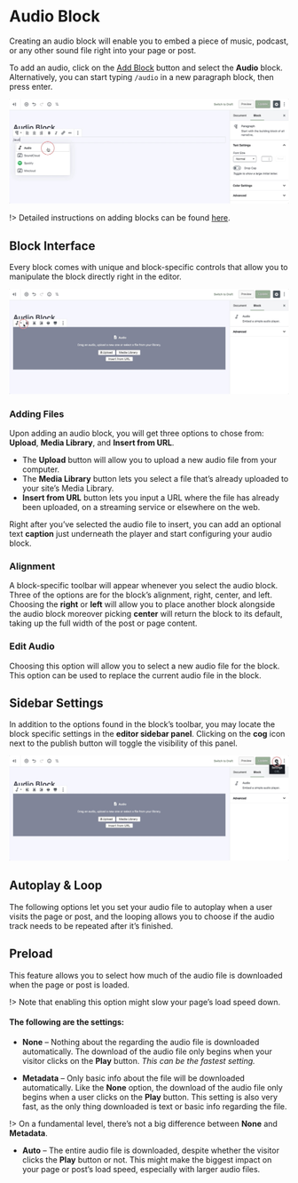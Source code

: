 # Audio Block

Creating an audio block will enable you to embed a piece of music, podcast, or any other sound file right into your page or post.

To add an audio, click on the [Add Block](adding-block) button and select the **Audio** block. Alternatively, you can start typing `/audio` in a new paragraph block, then press enter.

![Use the slash command /audio to add a audio block](img/add-audio-block.jpg)

!> Detailed instructions on adding blocks can be found [here](adding-block).

## Block Interface

Every block comes with unique and block-specific controls that allow you to manipulate the block directly right in the editor. 

![The audio block has alignment and width toolbar icons](img/audio-block-toolbar.jpg)

### Adding Files

Upon adding an audio block, you will get three options to chose from: **Upload**, **Media Library**, and **Insert from URL**.

* The **Upload** button will allow you to upload a new audio file from your computer. 
* The **Media Library** button lets you select a file that’s already uploaded to your site’s Media Library. 
* **Insert from URL** button lets you input a URL where the file has already been uploaded, on a streaming service or elsewhere on the web.

Right after you’ve selected the audio file to insert, you can add an optional text **caption** just underneath the player and start configuring your audio block.

### Alignment

A block-specific toolbar will appear whenever you select the audio block. Three of the options are for the block’s alignment, right, center, and left. Choosing the **right** or **left** will allow you to place another block alongside the audio block moreover picking **center** will return the block to its default, taking up the full width of the post or page content.

### Edit Audio

Choosing this option will allow you to select a new audio file for the block. This option can be used to replace the current audio file in the block.

## Sidebar Settings

In addition to the options found in the block’s toolbar, you may locate the block specific settings in the **editor sidebar panel**. Clicking on the **cog** icon next to the publish button will toggle the visibility of this panel.

![The block settings can be found in the sidebar](img/sidebar-settings-audio-block.jpg)

## Autoplay & Loop

The following options let you set your audio file to autoplay when a user visits the page or post, and the looping allows you to choose if the audio track needs to be repeated after it’s finished.

## Preload

This feature allows you to select how much of the audio file is downloaded when the page or post is loaded.

!> Note that enabling this option might slow your page’s load speed down.

#### The following are the settings:

* **None** – Nothing about the regarding the audio file is downloaded automatically. The download of the audio file only begins when your visitor clicks on the **Play** button. *This can be the fastest setting.*

* **Metadata** – Only basic info about the file will be downloaded automatically. Like the **None** option, the download of the audio file only begins when a user clicks on the **Play** button. This setting is also very fast, as the only thing downloaded is text or basic info regarding the file. 

!> On a fundamental level, there’s not a big difference between **None** and **Metadata**.

* **Auto** – The entire audio file is downloaded, despite whether the visitor clicks the **Play** button or not. This might make the biggest impact on your page or post’s load speed, especially with larger audio files.

